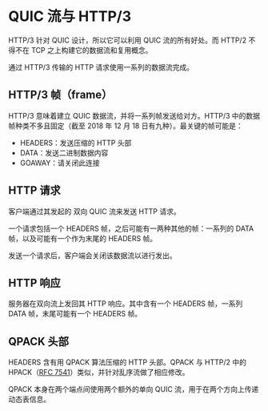 # QUIC 流与 HTTP/3

HTTP/3 针对 QUIC 设计，所以它可以利用 QUIC 流的所有好处。而 HTTP/2 不得不在 TCP 之上构建它的数据流和复用概念。

通过 HTTP/3 传输的 HTTP 请求使用一系列的数据流完成。

## HTTP/3 帧（frame）

HTTP/3 意味着建立 QUIC 数据流，并将一系列帧发送给对方。HTTP/3 中的数据帧种类不多且固定（截至 2018 年 12 月 18 日有九种）。最关键的帧可能是：

- HEADERS：发送压缩的 HTTP 头部
- DATA：发送二进制数据内容
- GOAWAY：请关闭此连接

## HTTP 请求

客户端通过其发起的 双向 QUIC 流来发送 HTTP 请求。

一个请求包括一个 HEADERS 帧，之后可能有一两种其他的帧：一系列的 DATA 帧，以及可能有一个作为末尾的 HEADERS 帧。

发送一个请求后，客户端会关闭该数据流以进行发出。

## HTTP 响应

服务器在双向流上发回其 HTTP 响应。其中含有一个 HEADERS 帧，一系列 DATA 帧，末尾可能有一个 HEADERS 帧。

## QPACK 头部

HEADERS 含有用 QPACK 算法压缩的 HTTP 头部。QPACK 与 HTTP/2 中的 HPACK（[RFC
7541](https://httpwg.org/specs/rfc7541.html)）类似，并针对乱序流做了相应修改。

QPACK 本身在两个端点间使用两个额外的单向 QUIC 流，用于在两个方向上传递动态表信息。
